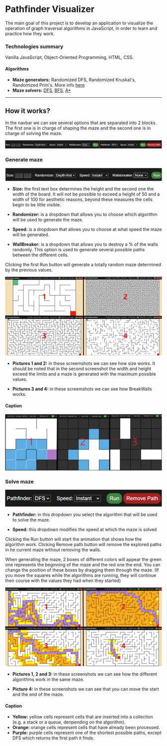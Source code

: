 # Pathfinder Visualizer
The main goal of this project is to develop an application to visualize the operation of graph traversal algorithms in JavaScript, in order to learn and practice how they work.

### Technologies summary
Vanilla JavaScript, Object-Oriented Programming, HTML, CSS.

#### Algorithms
- **Maze generators:** Randomized DFS,  Randomized Kruskal's,  Randomized Prim's. More info [here](https://en.wikipedia.org/wiki/Maze_generation_algorithm# "here")
- **Maze solvers:** [DFS](https://en.wikipedia.org/wiki/Depth-first_search "DFS"), [BFS](https://en.wikipedia.org/wiki/Breadth-first_search "BFS"), [A*](https://en.wikipedia.org/wiki/A*_search_algorithm "A*")

------------

## How it works?
In the navbar we can see several options that are separated into 2 blocks. The first one is in charge of shaping the maze and the second one is in charge of solving the maze.

![NavBar](readmeresources/Navbar.png?raw=true)

### Generate maze

![NavBar1](readmeresources/firstBlock.png?raw=true)

- **Size:** the first text box determines the height and the second one the width of the board. It will not be possible to exceed a height of 50 and a width of 100 for aesthetic reasons, beyond these measures the cells begin to be little visible.

- **Randomizer:** is a dropdown that allows you to choose which algorithm will be used to generate the maze.

- **Speed:** is a dropdown that allows you to choose at what speed the maze will be generated.

- **WallBreaker:** is a dropdown that allows you to destroy a % of the walls randomly. This option is used to generate several possible paths between the different cells.

Clicking the first Run button will generate a totally random maze determined by the previous values.

![options](readmeresources/firstblockoptions.jpg?raw=true)

- **Pictures 1 and 2:** in these screemshots we can see how size works. It should be noted that in the second screenshot the width and height exceed the limits and a maze is generated with the maximum possible values.

- **Pictures 3 and 4:** in these screemshots we can see how BreakWalls works.


#### Caption

![mazegenerator](readmeresources/mazegenerators.png?raw=true)

### Solve maze

![NavBar2](readmeresources/secondBlock.png?raw=true)

- **Pathfinder:** in this dropdown you select the algorithm that will be used to solve the maze.

- **Speed:** this dropdown modifies the speed at which the maze is solved

Clicking the Run button will start the animation that shows how the algorithm work. Clicking Remove path button will remove the explored paths in he current maze without removing the walls.

When generating the maze, 2 boxes of different colors will appear the green one represents the beginning of the maze and the red one the end. You can change the position of these boxes by dragging them through the maze. (If you move the squares while the algorithms are running, they will continue their course with
the values they had when they started)

![options2](readmeresources/secondblockoptions.jpg?raw=true)

- **Pictures 1, 2 and 3:** in these screenshots we can see how the different algorithms work in the same maze.

- **Picture 4:** in these screenshots we can see that you can move the start and the end of the maze.

#### Caption

- **Yellow:** yellow cells represent cells that are inserted into a collection (e.g. a stack or a queue, denpending on the algorithm).
- **Orange:** orange cells represent cells that have already been processed.
- **Purple:** purple cells represent one of the shortest possible paths, except DFS which returns the first path it finds. 


